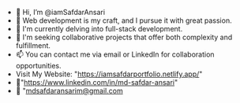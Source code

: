 * 👋 Hi, I’m @iamSafdarAnsari
* 👀 Web development is my craft, and I pursue it with great passion.
* 🌱 I'm currently delving into full-stack development.
* 💞️ I'm seeking collaborative projects that offer both complexity and fulfillment.
* 📫 You can contact me via email or LinkedIn for collaboration opportunities.
* Visit My Website: "https://iamsafdarportfolio.netlify.app/"
* 🔗"https://www.linkedin.com/in/md-safdar-ansari"
* 📩 "mdsafdaransarim@gmail.com

<!---
iamSafdarAnsari/iamSafdarAnsari is a ✨ special ✨ repository because its `README.md` (this file) appears on your GitHub profile.
You can click the Preview link to take a look at your changes.
--->
